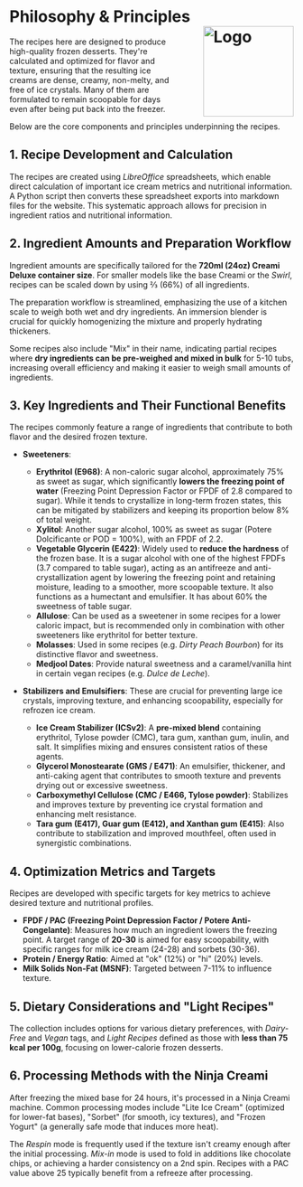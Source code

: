 # Philosophy & Principles<img style="float: right; margin-left: 1.5em;" width=160 alt="Logo" src="/ice-creamery/info/logo-principles.png" />
The recipes here are designed to produce high-quality frozen desserts. They're calculated and optimized for flavor and texture, ensuring that the resulting ice creams are dense, creamy, non-melty, and free of ice crystals. Many of them are formulated to remain scoopable for days even after being put back into the freezer.

Below are the core components and principles underpinning the recipes.

## 1. Recipe Development and Calculation
The recipes are created using *LibreOffice* spreadsheets, which enable direct calculation of important ice cream metrics and nutritional information. A Python script then converts these spreadsheet exports into markdown files for the website. This systematic approach allows for precision in ingredient ratios and nutritional information.

## 2. Ingredient Amounts and Preparation Workflow
Ingredient amounts are specifically tailored for the **720ml (24oz) Creami Deluxe container size**. For smaller models like the base Creami or the *Swirl*, recipes can be scaled down by using ⅔ (66%) of all ingredients.

The preparation workflow is streamlined, emphasizing the use of a kitchen scale to weigh both wet and dry ingredients. An immersion blender is crucial for quickly homogenizing the mixture and properly hydrating thickeners.

Some recipes also include "Mix" in their name, indicating partial recipes where **dry ingredients can be pre-weighed and mixed in bulk** for 5-10 tubs, increasing overall efficiency and making it easier to weigh small amounts of ingredients.

## 3. Key Ingredients and Their Functional Benefits
The recipes commonly feature a range of ingredients that contribute to both flavor and the desired frozen texture.

*   **Sweeteners**:

    *   **Erythritol (E968)**: A non-caloric sugar alcohol, approximately 75% as sweet as sugar, which significantly **lowers the freezing point of water** (Freezing Point Depression Factor or FPDF of 2.8 compared to sugar). While it tends to crystallize in long-term frozen states, this can be mitigated by stabilizers and keeping its proportion below 8% of total weight.
    *   **Xylitol**: Another sugar alcohol, 100% as sweet as sugar (Potere Dolcificante or POD = 100%), with an FPDF of 2.2.
    *   **Vegetable Glycerin (E422)**: Widely used to **reduce the hardness** of the frozen base. It is a sugar alcohol with one of the highest FPDFs (3.7 compared to table sugar), acting as an antifreeze and anti-crystallization agent by lowering the freezing point and retaining moisture, leading to a smoother, more scoopable texture. It also functions as a humectant and emulsifier. It has about 60% the sweetness of table sugar.
    *   **Allulose**: Can be used as a sweetener in some recipes for a lower caloric impact, but is recommended only in combination with other sweeteners like erythritol for better texture.
    *   **Molasses**: Used in some recipes (e.g. *Dirty Peach Bourbon*) for its distinctive flavor and sweetness.
    *   **Medjool Dates**: Provide natural sweetness and a caramel/vanilla hint in certain vegan recipes (e.g. *Dulce de Leche*).

*   **Stabilizers and Emulsifiers**: These are crucial for preventing large ice crystals, improving texture, and enhancing scoopability, especially for refrozen ice cream.

    *   **Ice Cream Stabilizer (ICSv2)**: A **pre-mixed blend** containing erythritol, Tylose powder (CMC), tara gum, xanthan gum, inulin, and salt. It simplifies mixing and ensures consistent ratios of these agents.
    *   **Glycerol Monostearate (GMS / E471)**: An emulsifier, thickener, and anti-caking agent that contributes to smooth texture and prevents drying out or excessive sweetness.
    *   **Carboxymethyl Cellulose (CMC / E466, Tylose powder)**: Stabilizes and improves texture by preventing ice crystal formation and enhancing melt resistance.
    *   **Tara gum (E417), Guar gum (E412), and Xanthan gum (E415)**: Also contribute to stabilization and improved mouthfeel, often used in synergistic combinations.

## 4. Optimization Metrics and Targets
Recipes are developed with specific targets for key metrics to achieve desired texture and nutritional profiles.

*   **FPDF / PAC (Freezing Point Depression Factor / Potere Anti-Congelante)**: Measures how much an ingredient lowers the freezing point. A target range of **20-30** is aimed for easy scoopability, with specific ranges for milk ice cream (24-28) and sorbets (30-36).
*   **Protein / Energy Ratio**: Aimed at "ok" (12%) or "hi" (20%) levels.
*   **Milk Solids Non-Fat (MSNF)**: Targeted between 7-11% to influence texture.

## 5. Dietary Considerations and "Light Recipes"
The collection includes options for various dietary preferences, with *Dairy-Free* and *Vegan* tags, and *Light Recipes* defined as those with **less than 75 kcal per 100g**, focusing on lower-calorie frozen desserts.

## 6. Processing Methods with the Ninja Creami
After freezing the mixed base for 24 hours, it's processed in a Ninja Creami machine. Common processing modes include "Lite Ice Cream" (optimized for lower-fat bases), "Sorbet" (for smooth, icy textures), and "Frozen Yogurt" (a generally safe mode that induces more heat).

The *Respin* mode is frequently used if the texture isn't creamy enough after the initial processing. *Mix-in* mode is used to fold in additions like chocolate chips, or achieving a harder consistency on a 2nd spin. Recipes with a PAC value above 25 typically benefit from a refreeze after processing.
